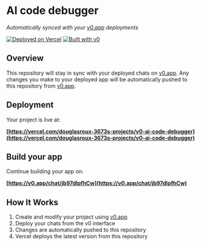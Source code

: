 # AI code debugger

*Automatically synced with your [v0.app](https://v0.app) deployments*

[![Deployed on Vercel](https://img.shields.io/badge/Deployed%20on-Vercel-black?style=for-the-badge&logo=vercel)](https://vercel.com/douglasroux-3673s-projects/v0-ai-code-debugger)
[![Built with v0](https://img.shields.io/badge/Built%20with-v0.app-black?style=for-the-badge)](https://v0.app/chat/jb97dlpfhCw)

## Overview

This repository will stay in sync with your deployed chats on [v0.app](https://v0.app).
Any changes you make to your deployed app will be automatically pushed to this repository from [v0.app](https://v0.app).

## Deployment

Your project is live at:

**[https://vercel.com/douglasroux-3673s-projects/v0-ai-code-debugger](https://vercel.com/douglasroux-3673s-projects/v0-ai-code-debugger)**

## Build your app

Continue building your app on:

**[https://v0.app/chat/jb97dlpfhCw](https://v0.app/chat/jb97dlpfhCw)**

## How It Works

1. Create and modify your project using [v0.app](https://v0.app)
2. Deploy your chats from the v0 interface
3. Changes are automatically pushed to this repository
4. Vercel deploys the latest version from this repository